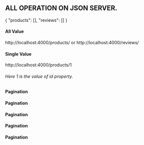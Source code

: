## ALL OPERATION ON JSON SERVER.

{
  "products": [],
  "reviews": []
}

#### All Value

http://localhost:4000/products/ 
or
http://localhost:4000/reviews/ 

#### Single Value

http://localhost:4000/products/1

###### Here 1 is the value of id property.

#### Pagination

#### Pagination


#### Pagination

#### Pagination

#### Pagination

